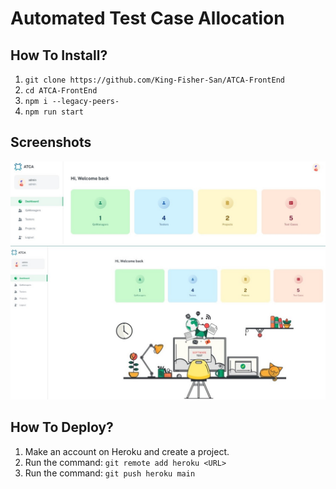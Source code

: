 # Automated Test Case Allocation
## How To Install?
1. `git clone https://github.com/King-Fisher-San/ATCA-FrontEnd`
2. `cd ATCA-FrontEnd`
3. `npm i --legacy-peers-`
4. `npm run start`

## Screenshots
![Dashboard Full  View](.\screenshots\ATCA-Dashboard_TilesView.jpg)
![Dashboard Full  View](.\screenshots\ATCA-Dashboard_FullView.jpg)

## How To Deploy?

1. Make an account on Heroku and create a project.
2. Run the command: `git remote add heroku <URL>`
3. Run the command: `git push heroku main`